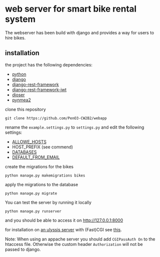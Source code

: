 # web server for smart bike rental system
The webserver has been build with django and provides a way for users to hire bikes.

## installation

the project has the following dependencies:

- [python](https://www.python.org/)
- [django](https://www.djangoproject.com/)
- [django-rest-framework](https://www.django-rest-framework.org/)
- [django-rest-framework-jwt](https://pypi.org/project/djangorestframework-jwt/)
- [djoser](https://github.com/sunscrapers/djoser)
- [pynmea2](https://github.com/sunscrapers/pynmea2)

clone this repository

`git clone https://github.com/PenO3-CW2B2/webapp`

rename the `example.settings.py` to `settings.py` and edit the following settings:

- [ALLOWE_HOSTS](https://docs.djangoproject.com/en/2.1/ref/settings/#s-allowed-hosts)
- HOST_PREFIX (see commend)
- [DATABASES](https://docs.djangoproject.com/en/2.1/ref/settings/#s-databases)
- [DEFAULT_FROM_EMAIL](https://docs.djangoproject.com/en/2.1/ref/settings/#s-default-from-email)

create the migrations for the bikes

`python manage.py makemigrations bikes`

apply the migrations to the database

`python manage.py migrate`

You can test the server by running it locally

`python manage.py runserver`

and you should be able to access it on http://127.0.0.1:8000

for installation on [an ulyssis server](https://ulyssis.org/hosting/) with (Fast)CGI see [this](https://docs.ulyssis.org/Using_(Fast)CGI_for_non-PHP_websites#Example:_Django).

Note: When using an appache server you should add `CGIPassAuth On` to the htaccess file.
Otherwise the custom header `Authorization` will not be passed to django.
